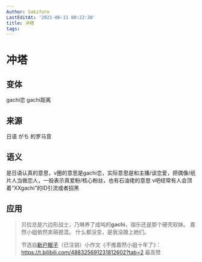 ```yaml
---
Author: Sakifore
LastEditAt: '2021-06-11 00:22:30'
title: 冲塔
tags:
---
```

# 冲塔

## 变体

gachi恋 gachi距离

## 来源

日语 がち 的罗马音

## 语义

是日语认真的意思，v圈的意思是gachi恋，实际意思是和主播/谈恋爱，把偶像/纸片人当做恋人，一般表示真爱粉/核心粉丝，也有石油佬的意思
v吧经常有人会顶着“XXgachi”的ID引流或者招黑

## 应用

>贝拉总是六边形战士，乃琳养了成吨的**gachi**，珈乐还是那个硬壳软妹。
>嘉然小姐依然卖萌摁混。
>什么都没变，是我没跟上她们。
>
>节选自[新户眠子](https://space.bilibili.com/11192497)（已注销）小作文《不推嘉然小姐十年了》：https://t.bilibili.com/488325691231812602?tab=2 最高赞
